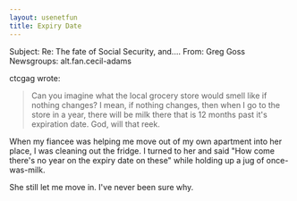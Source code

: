```yaml
---
layout: usenetfun
title: Expiry Date
---
```



 Subject: Re: The fate of Social Security, and.... 
From: Greg Goss 
Newsgroups: alt.fan.cecil-adams

ctcgag wrote:
>
>Can you imagine what the local grocery store would smell like if
>nothing changes?  I mean, if nothing changes, then when I go to 
>the store in a year, there will be milk there that is 12 months 
>past it's expiration date.  God, will that reek.
>
When my fiancee was helping me move out of my own apartment into her place, I was cleaning out the fridge.  I turned to her and said &quot;How come there's no year on the expiry date on these&quot; while holding up a jug of once-was-milk.

She still let me move in.  I've never been sure why.


   